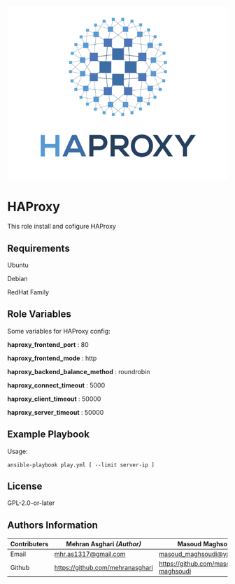 <h1 align="center">
 <img alt="HAProxy Logo" src="./files/Haproxy-logo.png">
</h1>

# HAProxy

This role install and cofigure HAProxy

## Requirements

Ubuntu

Debian

RedHat Family

## Role Variables

Some variables for HAProxy config:

**haproxy_frontend_port** : 80

**haproxy_frontend_mode** : http

**haproxy_backend_balance_method** : roundrobin

**haproxy_connect_timeout** : 5000

**haproxy_client_timeout** : 50000

**haproxy_server_timeout** : 50000

## Example Playbook

Usage:

    ansible-playbook play.yml [ --limit server-ip ]

## License

GPL-2.0-or-later

## Authors Information

| Contributers | Mehran Asghari _(Author)_          | Masoud Maghsoudi                      |
| ------------ | ---------------------------------- | ------------------------------------- |
| Email        | <mhr.as1317@gmail.com>             | <masoud_maghsoudi@yahoo.com>          |
| Github       | <https://github.com/mehranasghari> | <https://github.com/masoud-maghsoudi> |
